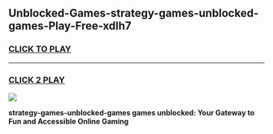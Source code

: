 
## Unblocked-Games-strategy-games-unblocked-games-Play-Free-xdlh7
<h3>
<a href="https://premium76.site?title=strategy-games-unblocked-games&ref=10A">CLICK TO PLAY</a></h3>
<hr>

<h3>
<a href="https://premium76.site?title=strategy-games-unblocked-games&ref=10A">CLICK 2 PLAY</a>
  
</h3>

<a href="https://premium76.site?title=strategy-games-unblocked-games&ref=10A"><img src="https://clearcache.store/games.png"></a>


**strategy-games-unblocked-games games unblocked: Your Gateway to Fun and Accessible Online Gaming**
